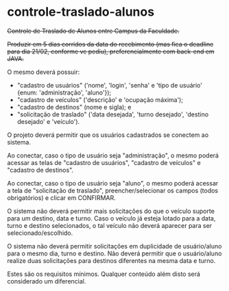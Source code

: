# controle-traslado-alunos
~~Controle de Traslado de Alunos entre Campus da Faculdade.~~

~~Produzir em 5 dias corridos da data do recebimento (mas fica o deadline para dia 21/02, conforme vc pediu), preferencialmente com back-end em JAVA.~~

O mesmo deverá possuir:

- "cadastro de usuários" ('nome', 'login', 'senha' e 'tipo de usuário' {enum: 'administração', 'aluno'});
- "cadastro de veículos" ('descrição' e 'ocupação máxima');
- "cadastro de destinos" (nome e sigla); e
- "solicitação de traslado" ('data desejada', 'turno desejado', 'destino desejado' e 'veículo').

O projeto deverá permitir que os usuários cadastrados se conectem ao sistema.

Ao conectar, caso o tipo de usuário seja "administração", o mesmo poderá acessar as telas de "cadastro de usuários", "cadastro de veículos" e "cadastro de destinos".

Ao conectar, caso o tipo de usuário seja "aluno", o mesmo poderá acessar a tela de "solicitação de traslado", preencher/selecionar os campos (todos obrigatórios) e clicar em CONFIRMAR.

O sistema não deverá permitir mais solicitações do que o veículo suporte para um destino, data e turno.  Caso o veículo já esteja lotado para a data, turno e destino selecionados, o tal veículo não deverá aparecer para ser selecionado/escolhido.

O sistema não deverá permitir solicitações em duplicidade de usuário/aluno para o mesmo dia, turno e destino.  Não deverá permitir que o usuário/aluno realize duas solicitações para destinos diferentes na mesma data e turno.

Estes são os requisitos mínimos.  Qualquer conteúdo além disto será considerado um diferencial.
